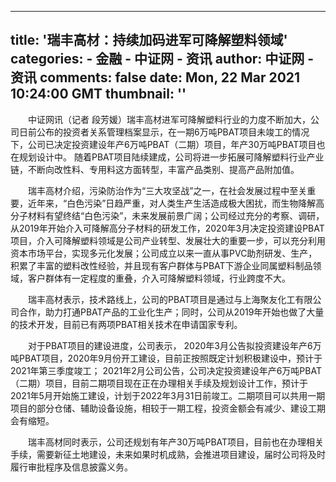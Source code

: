 
---
title: '瑞丰高材：持续加码进军可降解塑料领域'
categories: 
    - 金融
    - 中证网 - 资讯
author: 中证网 - 资讯
comments: false
date: Mon, 22 Mar 2021 10:24:00 GMT
thumbnail: ''
---

<div>   
<p>　　中证网讯（记者 段芳媛）瑞丰高材进军可降解塑料行业的力度不断加大，公司日前公布的投资者关系管理档案显示，在一期6万吨PBAT项目未竣工的情况下，公司已决定投资建设年产6万吨PBAT（二期）项目，年产30万吨PBAT项目也在规划设计中。 随着PBAT项目陆续建成，公司将进一步拓展可降解塑料行业产业链，不断向改性料、专用料这方面转型，丰富产品类别、提高产品附加值。</p>
<p>　　瑞丰高材介绍，污染防治作为“三大攻坚战”之一，在社会发展过程中至关重要，近年来，“白色污染”日趋严重，对人类生产生活造成极大困扰，而生物降解高分子材料有望终结“白色污染”，未来发展前景广阔；公司经过充分的考察、调研，从2019年开始介入可降解高分子材料的研发工作，2020年3月决定投资建设PBAT项目，介入可降解塑料领域是公司产业转型、发展壮大的重要一步，可以充分利用资本市场平台，实现多元化发展；公司成立以来一直从事PVC助剂研发、生产，积累了丰富的塑料改性经验，并且现有客户群体与PBAT下游企业同属塑料制品领域，客户群体有一定程度的重叠，介入可降解塑料领域，行业跨度不大。</p>
<p>　　瑞丰高材表示，技术路线上，公司的PBAT项目是通过与上海聚友化工有限公司合作，助力打通PBAT产品的工业化生产；同时，公司从2019年开始也做了大量的技术开发，目前已有两项PBAT相关技术在申请国家专利。</p>
<p>　　对于PBAT项目的建设进度，公司表示， 2020年3月公告拟投资建设年产6万吨PBAT项目，2020年9月份开工建设，目前正按照既定计划积极建设中，预计于2021年第三季度竣工； 2021年2月公司公告，公司决定投资建设年产6万吨PBAT（二期）项目，目前二期项目现在正在办理相关手续及规划设计工作，预计于2021年5月开始施工建设，计划于2022年3月31日前竣工。二期项目可以共用一期项目的部分仓储、辅助设备设施，相较于一期工程，投资金额会有减少、建设工期会有缩短。</p>
<p>　　瑞丰高材同时表示，公司还规划有年产30万吨PBAT项目，目前也在办理相关手续，需要新征土地建设，未来如果时机成熟，会推进项目建设，届时公司将及时履行审批程序及信息披露义务。</p>  
</div>
            